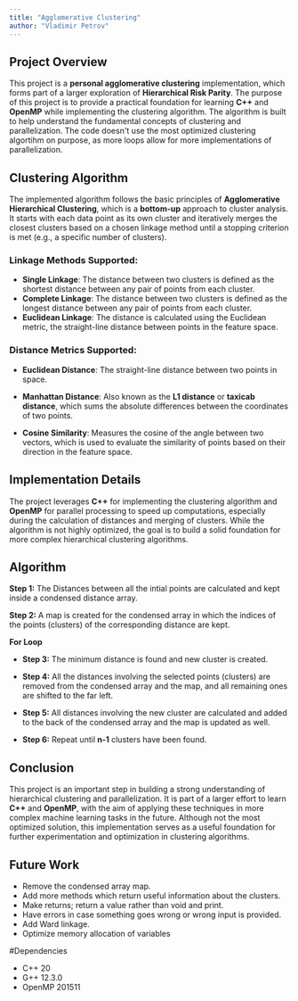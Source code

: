 ```yaml
---
title: "Agglomerative Clustering"
author: "Vladimir Petrov"
---
```


## Project Overview

This project is a **personal agglomerative clustering** implementation, which forms part of a larger exploration of **Hierarchical Risk Parity**. The purpose of this project is to provide a practical foundation for learning **C++** and **OpenMP** while implementing the clustering algorithm. The algorithm is built to help understand the fundamental concepts of clustering and parallelization. The code doesn't use the most optimized clustering algortihm on purpose, as more loops allow for more implementations of parallelization.

## Clustering Algorithm

The implemented algorithm follows the basic principles of **Agglomerative Hierarchical Clustering**, which is a **bottom-up** approach to cluster analysis. It starts with each data point as its own cluster and iteratively merges the closest clusters based on a chosen linkage method until a stopping criterion is met (e.g., a specific number of clusters).

### Linkage Methods Supported:
- **Single Linkage**: The distance between two clusters is defined as the shortest distance between any pair of points from each cluster.
- **Complete Linkage**: The distance between two clusters is defined as the longest distance between any pair of points from each cluster.
- **Euclidean Linkage**: The distance is calculated using the Euclidean metric, the straight-line distance between points in the feature space.

### Distance Metrics Supported:
- **Euclidean Distance**: The straight-line distance between two points in space.

- **Manhattan Distance**: Also known as the **L1 distance** or **taxicab distance**, which sums the absolute differences between the coordinates of two points.

- **Cosine Similarity**: Measures the cosine of the angle between two vectors, which is used to evaluate the similarity of points based on their direction in the feature space.

## Implementation Details

The project leverages **C++** for implementing the clustering algorithm and **OpenMP** for parallel processing to speed up computations, especially during the calculation of distances and merging of clusters. While the algorithm is not highly optimized, the goal is to build a solid foundation for more complex hierarchical clustering algorithms.

## Algorithm
**Step 1:** The Distances between all the intial points are calculated and kept inside a condensed distance array.

**Step 2:** A map is created for the condensed array in which the indices of the points (clusters) of the corresponding distance are kept.

**For Loop**

- **Step 3:** The minimum distance is found and new cluster is created.

- **Step 4:** All the distances involving the selected points (clusters) are removed from the condensed array and the map, and all remaining ones are shifted to the far left.

- **Step 5:** All distances involving the new cluster are calculated and added to the back of the condensed array and the map is updated as well.

- **Step 6:** Repeat until **n-1** clusters have been found.

## Conclusion

This project is an important step in building a strong understanding of hierarchical clustering and parallelization. It is part of a larger effort to learn **C++** and **OpenMP**, with the aim of applying these techniques in more complex machine learning tasks in the future. Although not the most optimized solution, this implementation serves as a useful foundation for further experimentation and optimization in clustering algorithms.

## Future Work
- Remove the condensed array map.
- Add more methods which return useful information about the clusters.
- Make returns; return a value rather than void and print.
- Have errors in case something goes wrong or wrong input is provided.
- Add Ward linkage.
- Optimize memory allocation of variables

#Dependencies
- C++ 20
- G++ 12.3.0
- OpenMP 201511
